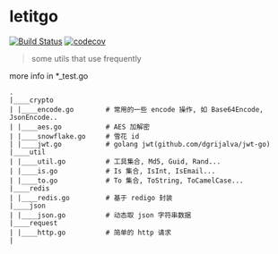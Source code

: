 # letitgo

[![Build Status](https://www.travis-ci.org/evercyan/letitgo.svg?branch=master)](https://www.travis-ci.org/evercyan/letitgo)
[![codecov](https://codecov.io/gh/evercyan/letitgo/branch/master/graph/badge.svg)](https://codecov.io/gh/evercyan/letitgo)

> some utils that use frequently

more info in *_test.go

```
.
|____crypto
| |____encode.go        # 常用的一些 encode 操作, 如 Base64Encode, JsonEncode..
| |____aes.go           # AES 加解密
| |____snowflake.go     # 雪花 id
| |____jwt.go           # golang jwt(github.com/dgrijalva/jwt-go)
|____util
| |____util.go          # 工具集合, Md5, Guid, Rand...
| |____is.go            # Is 集合, IsInt, IsEmail...
| |____to.go            # To 集合, ToString, ToCamelCase...
|____redis
| |____redis.go         # 基于 redigo 封装
|____json
| |____json.go          # 动态取 json 字符串数据
|____request
| |____http.go          # 简单的 http 请求
|
```
